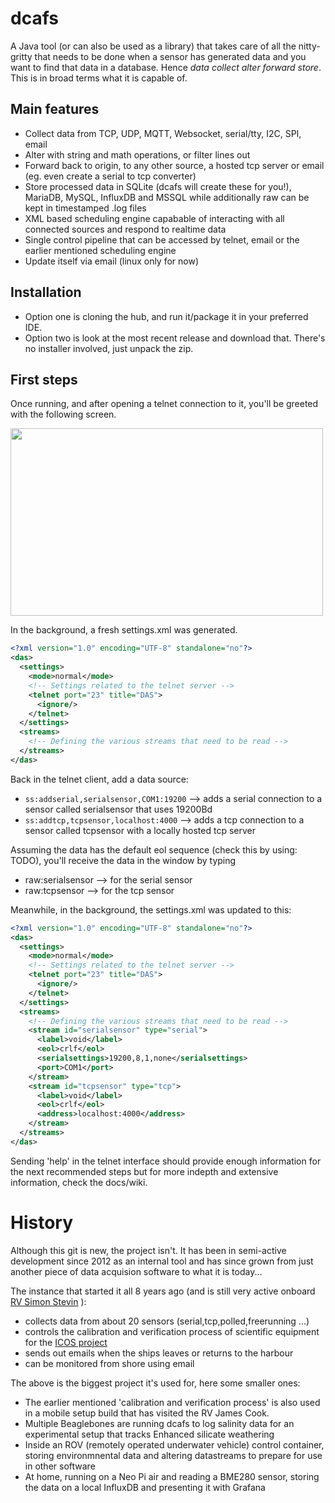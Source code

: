 dcafs
=========

A Java tool (or can also be used as a library) that takes care of all the nitty-gritty that needs to be done when a sensor has generated data and you want to find that data in a database. Hence _data collect alter forward store_. This is in broad terms what it is capable of.


## Main features
* Collect data from TCP, UDP, MQTT, Websocket, serial/tty, I2C, SPI, email
* Alter with string and math operations, or filter lines out
* Forward back to origin, to any other source, a hosted tcp server or email (eg. even create a serial to tcp converter)
* Store processed data in SQLite (dcafs will create these for you!), MariaDB, MySQL, InfluxDB and MSSQL  while additionally raw can be kept in timestamped .log files
* XML based scheduling engine capabable of interacting with all connected sources and respond to realtime data
* Single control pipeline that can be accessed by telnet, email or the earlier mentioned scheduling engine
* Update itself via email (linux only for now)

## Installation

* Option one is cloning the hub, and run it/package it in your preferred IDE.
* Option two is look at the most recent release and download that. There's no installer involved, just unpack the zip.

## First steps

Once running, and after opening a telnet connection to it, you'll be greeted with the following screen.

<img src="https://user-images.githubusercontent.com/60646590/112713982-65630380-8ed8-11eb-8987-109a2a066b66.png" width="500" height="300">

In the background, a fresh settings.xml was generated.
````xml
<?xml version="1.0" encoding="UTF-8" standalone="no"?>
<das>
  <settings>
    <mode>normal</mode>
    <!-- Settings related to the telnet server -->
    <telnet port="23" title="DAS">
      <ignore/>
    </telnet>
  </settings>
  <streams>
    <!-- Defining the various streams that need to be read -->
  </streams>
</das>
````
Back in the telnet client, add a data source:
* `ss:addserial,serialsensor,COM1:19200`  --> adds a serial connection to a sensor called serialsensor that uses 19200Bd
* `ss:addtcp,tcpsensor,localhost:4000`  --> adds a tcp connection to a sensor called tcpsensor with a locally hosted tcp server

Assuming the data has the default eol sequence (check this by using: TODO), you'll receive the data in the window by typing
* raw:serialsensor --> for the serial sensor
* raw:tcpsensor --> for the tcp sensor

Meanwhile, in the background, the settings.xml was updated to this:
````xml
<?xml version="1.0" encoding="UTF-8" standalone="no"?>
<das>
  <settings>
    <mode>normal</mode>
    <!-- Settings related to the telnet server -->
    <telnet port="23" title="DAS">
      <ignore/>
    </telnet>
  </settings>
  <streams>
    <!-- Defining the various streams that need to be read -->
    <stream id="serialsensor" type="serial">
      <label>void</label>
      <eol>crlf</eol>
      <serialsettings>19200,8,1,none</serialsettings>
      <port>COM1</port>
    </stream>
    <stream id="tcpsensor" type="tcp">
      <label>void</label>
      <eol>crlf</eol>
      <address>localhost:4000</address>
    </stream>
  </streams>
</das>
````
Sending 'help' in the telnet interface should provide enough information for the next recommended steps but for more indepth and extensive information, check the docs/wiki.

# History

Although this git is new, the project isn't. It has been in semi-active development since 2012 as an internal tool and has since grown from just another piece of data acquision software to what it is today... 

The instance that started it all 8 years ago (and is still very active onboard [RV Simon Stevin](https://www.vliz.be/en/rv-simon-stevin) ):
* collects data from about 20 sensors (serial,tcp,polled,freerunning ...)
* controls the calibration and verification process of scientific equipment for the [ICOS project](https://www.icos-belgium.be/)
* sends out emails when the ships leaves or returns to the harbour
* can be monitored from shore using email

The above is the biggest project it's used for, here some smaller ones:

* The earlier mentioned 'calibration and verification process' is also used in a mobile setup build that has visited the RV James Cook.
* Multiple Beaglebones are running dcafs to log salinity data for an experimental setup that tracks Enhanced silicate weathering
* Inside an ROV (remotely operated underwater vehicle) control container, storing environmnental data and altering datastreams to prepare for use in other software
* At home, running on a Neo Pi air and reading a BME280 sensor, storing the data on a local InfluxDB and presenting it with Grafana
